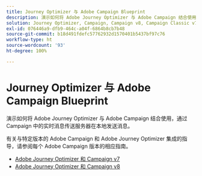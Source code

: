 ```yaml
---
title: Journey Optimizer 与 Adobe Campaign Blueprint
description: 演示如何将 Adobe Journey Optimizer 与 Adobe Campaign 结合使用，通过 Campaign 中的实时消息传送服务器在本地发送消息
solution: Journey Optimizer, Campaign, Campaign v8, Campaign Classic v7, Campaign Standard
exl-id: 076446a9-dfb9-464c-a04f-6864b8cb7b48
source-git-commit: b18d491fdefc57762932d1570401b5437bf97c76
workflow-type: ht
source-wordcount: '93'
ht-degree: 100%

---
```


# Journey Optimizer 与 Adobe Campaign   Blueprint

演示如何将 Adobe Journey Optimizer 与 Adobe Campaign 结合使用，通过 Campaign 中的实时消息传送服务器在本地发送消息。

有关与特定版本的 Adobe Campaign 和 Adobe Journey Optimizer 集成的指导，请参阅每个 Adobe Campaign 版本的相应指南。

* [Adobe Journey Optimizer 和 Campaign v7](ajo-and-campaign-v7.md)
* [Adobe Journey Optimizer 和 Campaign v8](ajo-and-campaign-v8.md)